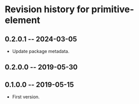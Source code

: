 # Revision history for primitive-element

## 0.2.0.1 -- 2024-03-05

* Update package metadata.

## 0.2.0.0 -- 2019-05-30

## 0.1.0.0 -- 2019-05-15

* First version.
